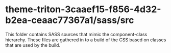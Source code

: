 # theme-triton-3caaef15-f856-4d32-b2ea-ceaac77367a1/sass/src

This folder contains SASS sources that mimic the component-class hierarchy. These files
are gathered in to a build of the CSS based on classes that are used by the build.

